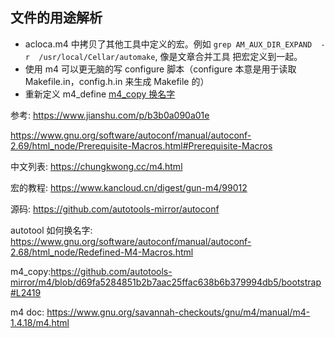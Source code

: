 文件的用途解析
---
- acloca.m4 中拷贝了其他工具中定义的宏。例如 `grep AM_AUX_DIR_EXPAND  -r  /usr/local/Cellar/automake`, 像是文章合并工具 把宏定义到一起。
- 使用 m4 可以更无脑的写 configure 脚本（configure 本意是用于读取 Makefile.in，config.h.in 来生成 Makefile 的）
- 重新定义 m4_define [m4_copy 换名字](https://github.com/autotools-mirror/autoconf/blob/d78a7dd95fed24e417dfb4d08124a9ce7c1f7d1e/lib/autoconf/general.m4#L157) 


参考:
https://www.jianshu.com/p/b3b0a090a01e

https://www.gnu.org/software/autoconf/manual/autoconf-2.69/html_node/Prerequisite-Macros.html#Prerequisite-Macros

中文列表: https://chungkwong.cc/m4.html

宏的教程: https://www.kancloud.cn/digest/gun-m4/99012

源码: https://github.com/autotools-mirror/autoconf

autotool 如何换名字: https://www.gnu.org/software/autoconf/manual/autoconf-2.68/html_node/Redefined-M4-Macros.html

m4_copy:https://github.com/autotools-mirror/m4/blob/d69fa5284851b2b7aac25ffac638b6b379994db5/bootstrap#L2419

m4 doc: https://www.gnu.org/savannah-checkouts/gnu/m4/manual/m4-1.4.18/m4.html
